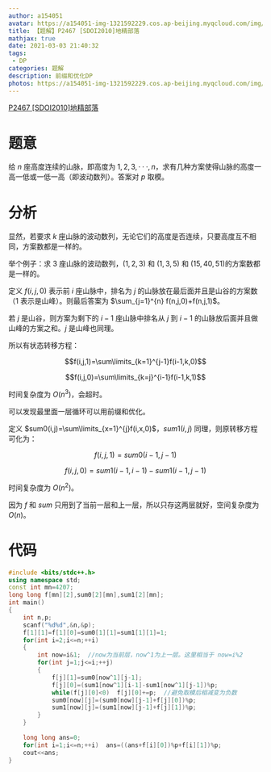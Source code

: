 ```yaml
---
author: a154051
avatar: https://a154051-img-1321592229.cos.ap-beijing.myqcloud.com/img/头像new.jpg
title: 【题解】P2467 [SDOI2010]地精部落
mathjax: true
date: 2021-03-03 21:40:32
tags: 
 - DP
categories: 题解
description: 前缀和优化DP
photos: https://a154051-img-1321592229.cos.ap-beijing.myqcloud.com/img/03-03.jpg
---
```


[P2467 [SDOI2010]地精部落](https://www.luogu.com.cn/problem/P2467)

# 题意

给 $n$ 座高度连续的山脉，即高度为 $1,2,3,···,n$，求有几种方案使得山脉的高度一高一低或一低一高（即波动数列）。答案对 $p$ 取模。

# 分析

显然，若要求 $k$ 座山脉的波动数列，无论它们的高度是否连续，只要高度互不相同，方案数都是一样的。

举个例子：求 $3$ 座山脉的波动数列，$(1,2,3)$ 和 $(1,3,5)$ 和 $(15,40,51)$的方案数都是一样的。

定义 $f(i,j,0)$ 表示前 $i$ 座山脉中，排名为 $j$ 的山脉放在最后面并且是山谷的方案数（$1$ 表示是山峰）。则最后答案为 $\sum_{j=1}^{n} f(n,j,0)+f(n,j,1)$。

若 $j$ 是山谷，则方案为剩下的 $i-1$ 座山脉中排名从 $j$ 到 $i-1$ 的山脉放后面并且做山峰的方案之和。$j$ 是山峰也同理。

所以有状态转移方程：

$$f(i,j,1)=\sum\limits_{k=1}^{j-1}f(i-1,k,0)$$

$$f(i,j,0)=\sum\limits_{k=j}^{i-1}f(i-1,k,1)$$

时间复杂度为 $O(n^3)$，会超时。

可以发现最里面一层循环可以用前缀和优化。

定义 $sum0(i,j)=\sum\limits_{x=1}^{j}f(i,x,0)$，$sum1(i,j)$ 同理，则原转移方程可化为：

$$f(i,j,1)=sum0(i-1,j-1)$$

$$f(i,j,0)=sum1(i-1,i-1)-sum1(i-1,j-1)$$

时间复杂度为 $O(n^2)$。

因为 $f$ 和 $sum$ 只用到了当前一层和上一层，所以只存这两层就好，空间复杂度为 $O(n)$。

# 代码

```cpp
#include <bits/stdc++.h>
using namespace std;
const int mn=4207;
long long f[mn][2],sum0[2][mn],sum1[2][mn];
int main()
{
	int n,p;
	scanf("%d%d",&n,&p);
	f[1][1]=f[1][0]=sum0[1][1]=sum1[1][1]=1;
	for(int i=2;i<=n;++i)
	{
		int now=i&1;  //now为当前层，now^1为上一层。这里相当于 now=i%2 
		for(int j=1;j<=i;++j)
		{
			f[j][1]=sum0[now^1][j-1];
		  	f[j][0]=(sum1[now^1][i-1]-sum1[now^1][j-1])%p;
		  	while(f[j][0]<0)  f[j][0]+=p;  //避免取模后相减变为负数 
		  	sum0[now][j]=(sum0[now][j-1]+f[j][0])%p;
		  	sum1[now][j]=(sum1[now][j-1]+f[j][1])%p;
		}
	}
	  
	long long ans=0;
	for(int i=1;i<=n;++i)  ans=((ans+f[i][0])%p+f[i][1])%p;
	cout<<ans;
} 
```


